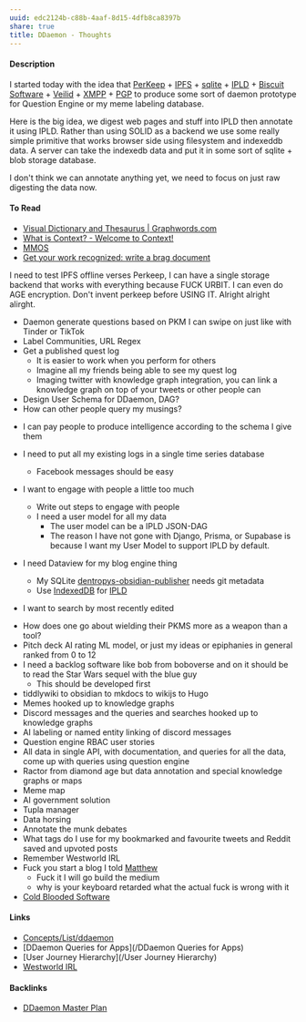 ```yaml
---
uuid: edc2124b-c88b-4aaf-8d15-4dfb8ca8397b
share: true
title: DDaemon - Thoughts
---
```

#### Description

I started today with the idea that [PerKeep](/9c7ee4a4-18d0-452d-b707-cc2decd6b425) + [IPFS](/e1636216-dee3-430e-949c-3b2c24c36701) + [sqlite](/1a1ccc57-1ba3-4ba7-8db9-9eb945b88d85) + [IPLD](/a39a50ba-fe84-4382-9509-82f36b211619) + [Biscuit Software](/e92a03b3-9567-47a7-9c24-ce4ccb4119c6) +  [Veilid](/70565ff6-d3ef-4e93-b9bb-f72117b0c4f4)  + [XMPP](/a6395eb5-9ac1-4f0d-9cd8-d0ff093c91a3) + [PGP](/5df9b58c-313a-42ac-a127-c48bcb1d8bcb) to produce some sort of daemon prototype for Question Engine or my meme labeling database.

Here is the big idea, we digest web pages and stuff into IPLD then annotate it using IPLD. Rather than using SOLID as a backend we use some really simple primitive that works browser side using filesystem and indexeddb data. A server can take the indexedb data and put it in some sort of sqlite + blob storage database.

I don't think we can annotate anything yet, we need to focus on just raw digesting the data now.

#### To Read

* [Visual Dictionary and Thesaurus | Graphwords.com](https://graphwords.com/)
* [What is Context? - Welcome to Context!](https://docs.ctx.xyz/)
* [MMOS](http://mmos.ch/)
* [Get your work recognized: write a brag document](https://jvns.ca/blog/brag-documents/)

I need to test IPFS offline verses Perkeep, I can have a single storage backend that works with everything because FUCK URBIT. I can even do AGE encryption. Don't invent perkeep before USING IT. Alright alright alirght.


* Daemon generate questions based on PKM I can swipe on just like with Tinder or TikTok
* Label Communities, URL Regex
* Get a published quest log
	* It is easier to work when you perform for others
	* Imagine all my friends being able to see my quest log
	* Imaging twitter with knowledge graph integration, you can link a knowledge graph on top of your tweets or other people can
* Design User Schema for DDaemon, DAG?
* How can other people query my musings?
- I can pay people to produce intelligence according to the schema I give them
* I need to put all my existing logs in a single time series database
	* Facebook messages should be easy
* I want to engage with people a little too much
	* Write out steps to engage with people
	* I need a user model for all my data
		* The user model can be a IPLD JSON-DAG
		* The reason I have not gone with Django, Prisma, or Supabase is because I want my User Model to support IPLD by default.

* I need Dataview for my blog engine thing
	* My SQLite [dentropys-obsidian-publisher](/f43d858e-c32e-4d15-bfc4-456bb7f56ceb) needs git metadata
	* Use [IndexedDB](/9fea8cfd-e8fa-4324-921c-e9455862e374) for [IPLD](/a39a50ba-fe84-4382-9509-82f36b211619)
* I want to search by most recently edited 
- How does one go about wielding their PKMS more as a weapon than a tool?
- Pitch deck AI rating ML model, or just my ideas or epiphanies in general ranked from 0 to 12
- I need a backlog software like bob from boboverse and on it should be to read the Star Wars sequel with the blue guy
    - This should be developed first
- tiddlywiki to obsidian to mkdocs to wikijs to Hugo
- Memes hooked up to knowledge graphs
- Discord messages and the queries and searches hooked up to knowledge graphs
- AI labeling or named entity linking of discord messages
- Question engine RBAC user stories
- All data in single API, with documentation, and queries for all the data, come up with queries using question engine
- Ractor from diamond age but data annotation and special knowledge graphs or maps
- Meme map
- AI government solution
- Tupla manager
- Data horsing
- Annotate the munk debates
- What tags do I use for my bookmarked and favourite tweets and Reddit saved and upvoted posts
- Remember Westworld IRL
- Fuck you start a blog I told [Matthew](/Matthew)
	- Fuck it I will go build the medium
	- why is your keyboard retarded what the actual fuck is wrong with it
- [Cold Blooded Software](/103b6710-65cf-4c9e-aa8c-0a2e42c78eb8)
#### Links

* [Concepts/List/ddaemon](/Concepts/List/ddaemon)
* [DDaemon Queries for Apps](/DDaemon Queries for Apps)
* [User Journey Hierarchy](/User Journey Hierarchy)
* [Westworld IRL](/6278d290-44a8-4500-a98f-1c30170167d9)

#### Backlinks

* [DDaemon Master Plan](/58fef7f0-c9dc-44b3-949f-1c034bc24cf2)
